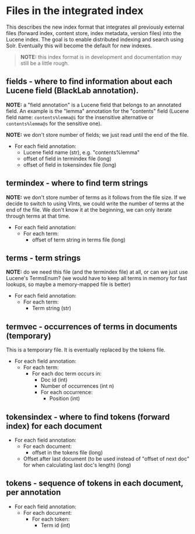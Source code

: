 # Files in the integrated index

This describes the new index format that integrates all previously external files (forward index, content store, index metadata, version files) into the Lucene index. The goal is to enable distributed indexing and search using Solr. Eventually this will become the default for new indexes.

> **NOTE:** this index format is in development and documentation may still be a little rough.

## fields - where to find information about each Lucene field (BlackLab annotation).

**NOTE:** a "field annotation" is a Lucene field that belongs to an annotated field. An example is the "lemma" annotation for the "contents" field (Lucene field name: `contents%lemma@i` for the insensitive alternative or `contents%lemma@s` for the sensitive one).

**NOTE:** we don't store number of fields; we just read until the end of the file.

- For each field annotation:
  * Lucene field name (str), e.g. "contents%lemma"
  * offset of field in termindex file (long)
  * offset of field in tokensindex file (long)

## termindex - where to find term strings

**NOTE:** we don't store number of terms as it follows from the file size. If we decide to switch to using VInts, we could write the number of terms at the end of the file. We don't know it at the beginning, we can only iterate through terms at that time.

- For each field annotation:
  * For each term:
    - offset of term string in terms file (long)

## terms - term strings

**NOTE:** do we need this file (and the termindex file) at all, or can we just use Lucene's TermsEnum?
(we would have to keep all terms in memory for fast lookups, so maybe a memory-mapped file is better)

- For each field annotation:
  * For each term:
    - Term string (str)

## termvec - occurrences of terms in documents (temporary)

This is a temporary file. It is eventually replaced by the tokens file.

- For each field annotation:
  * For each term:
    - For each doc term occurs in:
      * Doc id (int)
      * Number of occurrences (int n)
      - For each occurrence:
        * Position (int)

## tokensindex - where to find tokens (forward index) for each document

- For each field annotation:
  * For each document:
    - offset in the tokens file (long)
  * Offset after last document (to be used instead of "offset of next doc" for when calculating last doc's length) (long)

## tokens - sequence of tokens in each document, per annotation

- For each field annotation:
  * For each document:
    - For each token:
      * Term id (int)
